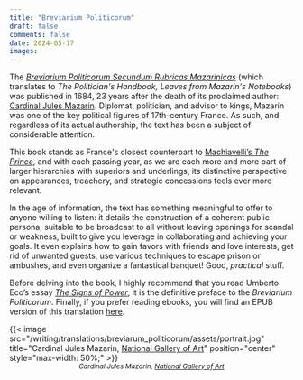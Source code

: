 ```yaml
---
title: "Breviarium Politicorum"
draft: false
comments: false
date: 2024-05-17
images:
---
```


The [*Breviarium Politicorum Secundum Rubricas Mazarinicas*](https://fr.wikipedia.org/wiki/Br%C3%A9viaire_des_politiciens) (which translates to *The Politician's Handbook, Leaves from Mazarin's Notebooks*) was published in 1684, 23 years after the death of its proclaimed author: [Cardinal Jules Mazarin](https://en.wikipedia.org/wiki/Cardinal_Mazarin). Diplomat, politician, and advisor to kings, Mazarin was one of the key political figures of 17th-century France. As such, and regardless of its actual authorship, the text has been a subject of considerable attention.

This book stands as France's closest counterpart to [Machiavelli’s *The Prince*](https://en.wikipedia.org/wiki/The_Prince), and with each passing year, as we are each more and more part of larger hierarchies with superiors and underlings, its distinctive perspective on appearances, treachery, and strategic concessions feels ever more relevant.

In the age of information, the text has something meaningful to offer to anyone willing to listen: it details the construction of a coherent public persona, suitable to be broadcast to all without leaving openings for scandal or weakness, built to give you leverage in collaborating and achieving your goals.
It even explains how to gain favors with friends and love interests, get rid of unwanted guests, use various techniques to escape prison or ambushes, and even organize a fantastical banquet! Good, *practical* stuff.

Before delving into the book, I highly recommend that you read Umberto Eco’s essay [*The Signs of Power*](/writing/translations/breviarum_politicorum/assets/signs_of_power); it is the definitive preface to the *Breviarium Politicorum*.
Finally, if you prefer reading ebooks, you will find an EPUB version of this translation [here](/writing/translations/breviarum_politicorum/assets/Mazarin_Breviarium_Politicorum.epub).

{{< image src="/writing/translations/breviarum_politicorum/assets/portrait.jpg" title="Cardinal Jules Mazarin, [National Gallery of Art](https://www.nga.gov/collection/art-object-page.110731.html#inscription)" position="center" style="max-width: 50%;" >}}
<small style="display: block; margin: 0 auto; text-align: center; font-style: italic;">
Cardinal Jules Mazarin, [National Gallery of Art](https://www.nga.gov/collection/art-object-page.110731.html)
</small>

<!--
TODO second translation:
* fully recheck translation manually
* improve on introuction?
  * introducing a better final hook?
  * mentionning the fact that it has applications to love and friendships
  * the public personna
-->

<!--
Latex/paper edition:
content:
letrine at the beginning of each chapter
title in small caps
page break at the beginning of each chapter
sections and index for ease of use
font imitating original?

use his signature somewhere?
https://commons.wikimedia.org/wiki/File:Signature_Cardinal_Mazarin.png

cover:
[gallimar](https://www.grapheine.com/en/history-of-graphic-design/history-of-book-covers-4) style minimalistic cover (no illustration or just the shape of a cardinal's hat (but mazarin used to go with a minimalistic hat))
*but* writen in white (or cream, but not goldish, to avoid it getting yellow with time) on a cardinal red background (making it pop)

https://en.wikipedia.org/wiki/%C3%89minence_grise#/media/File:G%C3%A9r%C3%B4me_Eminence_grise_1873.jpg
-->